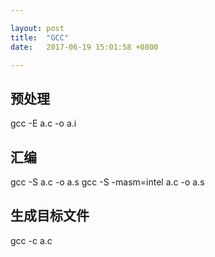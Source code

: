 ```yaml
---

layout: post
title:  "GCC"
date:   2017-06-19 15:01:58 +0800

---
```


## 预处理

gcc -E a.c -o a.i

## 汇编

gcc -S a.c -o a.s
gcc -S -masm=intel a.c -o a.s

## 生成目标文件

gcc -c a.c
